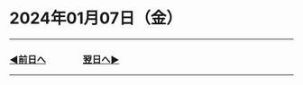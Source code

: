 # 2024年01月07日（金）

---

### [◀️前日へ](https://github.com/yuasys/chatty-journal/blob/main/2024/01/2024-01-06.md)&emsp;&emsp;&emsp;&emsp;[翌日へ▶️](https://github.com/yuasys/chatty-journal/blob/main/2024/01/2024-01-08.md)

---

